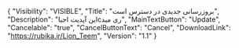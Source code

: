 {
  "Visibility": "VISIBLE",
  "Title": "بروزرسانی جدیدی در دسترس است",
  "Description": "این آپدیت اجباcری مید",
  "MainTextButton": "Update",
  "Cancelable": "true",
  "CancelButtonText": "Cancel",
  "DownloadLink": "https://rubika.ir/Lion_Teem",
  "Version": "1.1"
}
